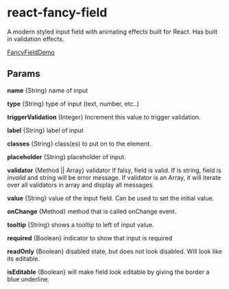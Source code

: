 # react-fancy-field

A modern styled input field with animating effects built for React. Has built in validation effects.

[FancyFieldDemo](https://github.com/the-unsullied/react-fancy-field/blob/demo/fancyfielddemo.gif)

## Params

**name** {String} name of input

**type** {String} type of input (text, number, etc..)

**triggerValidation** {Integer} Increment this value to trigger validation.

**label** {String} label of input

**classes** {String} class(es) to put on to the <FancyButton /> element.

**placeholder** {String} placeholder of input.

**validator** {Method || Array} validator If falsy, field is valid. If is string, field is *invalid* and string will be error message. If validator is an Array, it will iterate over all validators in array and display all messages.

**value** {String} value of the input field. Can be used to set the initial value.

**onChange** {Method} method that is called onChange event.

**tooltip** {String} shows a tooltip to left of input value.

**required** {Boolean} indicator to show that input is required

**readOnly** {Boolean} disabled state, but does not look disabled. Will look like its editable.

**isEditable** {Boolean} will make field look editable by giving the border a blue underline.
